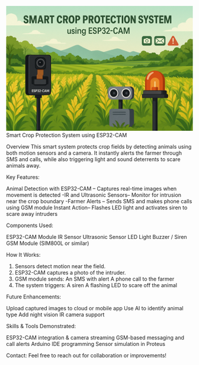 ![Smart Crop Protection System using ESP32-CAM](https://raw.githubusercontent.com/SriramSankar-Techfolio/Smart-Crop-Protection-ESP-32/main/file_00000000ac3061fda94e6138a7d74b42.png)
Smart Crop Protection System using ESP32-CAM

Overview
This smart system protects crop fields by detecting animals using both motion sensors and a camera. It instantly alerts the farmer through SMS and calls, while also triggering light and sound deterrents to scare animals away.

Key Features:

Animal Detection with ESP32-CAM – Captures real-time images when movement is detected
-IR and Ultrasonic Sensors– Monitor for intrusion near the crop boundary
-Farmer Alerts – Sends SMS and makes phone calls using GSM module
Instant Action– Flashes LED light and activates siren to scare away intruders

Components Used:

ESP32-CAM Module
IR Sensor
Ultrasonic Sensor
LED Light
Buzzer / Siren
GSM Module (SIM800L or similar)

How It Works:

1. Sensors detect motion near the field.
2. ESP32-CAM captures a photo of the intruder.
3. GSM module sends:
An SMS with alert
A phone call to the farmer
4. The system triggers:
A siren
A flashing LED to scare off the animal

Future Enhancements:

Upload captured images to cloud or mobile app
Use AI to identify animal type
Add night vision IR camera support

Skills & Tools Demonstrated:

ESP32-CAM integration & camera streaming
GSM-based messaging and call alerts
Arduino IDE programming
Sensor simulation in Proteus

Contact:
Feel free to reach out for collaboration or improvements!

